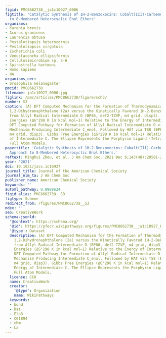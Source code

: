 ```yaml
---
figid: PMC8662738__ja1c10927_0006
figtitle: 'Catalytic Synthesis of 1H-2-Benzoxocins: Cobalt(III)-Carbene Radical Approach
  to 8-Membered Heterocyclic Enol Ethers'
organisms:
- Karenia brevis
- Acorus gramineus
- Laurencia obtusa
- Pestalotiopsis heterocornis
- Pestalotiopsis virgatula
- Escherichia coli
- Venustaconcha ellipsiformis
- Cellulosimicrobium sp. 3-H
- Spirastrella hartmani
- Homo sapiens
- NA
organisms_ner:
- Drosophila melanogaster
pmcid: PMC8662738
filename: ja1c10927_0006.jpg
figlink: /pmc/articles/PMC8662738/figure/sch3/
number: S3
caption: (A) DFT Computed Mechanism for the Formation of Thermodynamically Favored
  1,2-Dihydronaphthalene (2a) versus the Kinetically Favored 1H-2-Benzoxocin (1a)
  from Allyl Radical Intermediate D (BP86, def2-TZVP, m4 grid, disp3). Gibbs Free
  Energies (ΔG°298 K in kcal mol–1) Relative to the Energy of Intermediate D. (B)
  DFT Computed Pathway for Formation of Allyl Radical Intermediate D via a Keto-Enol
  Mechanism Producing Intermediate C_enol, Followed by HAT via TS8 (BP86, def2-TZVP,
  m4 grid, disp3). Gibbs Free Energies (ΔG°298 K in kcal mol–1) Relative to the Energy
  of Intermediate C. The Ellipse Represents the Porphyrin Ligand (Tetraphenylporphyrin).
  Full Atom Models.
papertitle: 'Catalytic Synthesis of 1H-2-Benzoxocins: Cobalt(III)-Carbene Radical
  Approach to 8-Membered Heterocyclic Enol Ethers.'
reftext: Minghui Zhou, et al. J Am Chem Soc. 2021 Dec 8;143(48):20501-20512.
year: '2021'
doi: 10.1021/jacs.1c10927
journal_title: Journal of the American Chemical Society
journal_nlm_ta: J Am Chem Soc
publisher_name: American Chemical Society
keywords: ''
automl_pathway: 0.8989624
figid_alias: PMC8662738__S3
figtype: Scheme
redirect_from: /figures/PMC8662738__S3
ndex: ''
seo: CreativeWork
schema-jsonld:
  '@context': https://schema.org/
  '@id': https://pfocr.wikipathways.org/figures/PMC8662738__ja1c10927_0006.html
  '@type': Dataset
  description: (A) DFT Computed Mechanism for the Formation of Thermodynamically Favored
    1,2-Dihydronaphthalene (2a) versus the Kinetically Favored 1H-2-Benzoxocin (1a)
    from Allyl Radical Intermediate D (BP86, def2-TZVP, m4 grid, disp3). Gibbs Free
    Energies (ΔG°298 K in kcal mol–1) Relative to the Energy of Intermediate D. (B)
    DFT Computed Pathway for Formation of Allyl Radical Intermediate D via a Keto-Enol
    Mechanism Producing Intermediate C_enol, Followed by HAT via TS8 (BP86, def2-TZVP,
    m4 grid, disp3). Gibbs Free Energies (ΔG°298 K in kcal mol–1) Relative to the
    Energy of Intermediate C. The Ellipse Represents the Porphyrin Ligand (Tetraphenylporphyrin).
    Full Atom Models.
  license: CC0
  name: CreativeWork
  creator:
    '@type': Organization
    name: WikiPathways
  keywords:
  - bond
  - hat
  - Elp3
  - CG1894
  - chm
  - La
---
```

